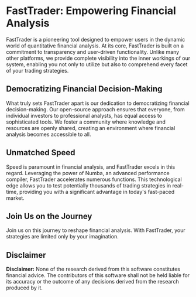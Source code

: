 # FastTrader: Empowering Financial Analysis

FastTrader is a pioneering tool designed to empower users in the dynamic world of quantitative financial analysis. At its core, FastTrader is built on a commitment to transparency and user-driven functionality. Unlike many other platforms, we provide complete visibility into the inner workings of our system, enabling you not only to utilize but also to comprehend every facet of your trading strategies.

## Democratizing Financial Decision-Making

What truly sets FastTrader apart is our dedication to democratizing financial decision-making. Our open-source approach ensures that everyone, from individual investors to professional analysts, has equal access to sophisticated tools. We foster a community where knowledge and resources are openly shared, creating an environment where financial analysis becomes accessible to all.

## Unmatched Speed

Speed is paramount in financial analysis, and FastTrader excels in this regard. Leveraging the power of Numba, an advanced performance compiler, FastTrader accelerates numerous functions. This technological edge allows you to test potentially thousands of trading strategies in real-time, providing you with a significant advantage in today's fast-paced market.

## Join Us on the Journey

Join us on this journey to reshape financial analysis. With FastTrader, your strategies are limited only by your imagination.

## Disclaimer

**Disclaimer:** None of the research derived from this software constitutes financial advice. The contributors of this software shall not be held liable for its accuracy or the outcome of any decisions derived from the research produced by it.
